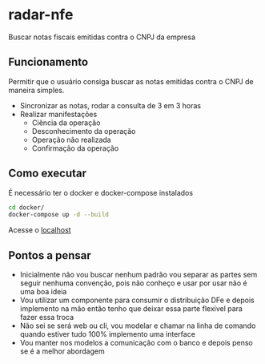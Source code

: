 # radar-nfe
Buscar notas fiscais emitidas contra o CNPJ da empresa


## Funcionamento
Permitir que o usuário consiga buscar as notas emitidas contra o CNPJ de maneira simples.

* Sincronizar as notas, rodar a consulta de 3 em 3 horas
* Realizar manifestações
  * Ciência da operação
  * Desconhecimento da operação
  * Operação não realizada
  * Confirmação da operação

## Como executar
É necessário ter o docker e docker-compose instalados

~~~sh
cd docker/
docker-compose up -d --build
~~~

Acesse o [localhost](http://localhost)


## Pontos a pensar
- Inicialmente não vou buscar nenhum padrão vou separar as partes sem seguir nenhuma convenção, pois não conheço e usar por usar não é uma boa ideia
- Vou utilizar um componente para consumir o distribuição DFe e depois implemento na mão então tenho que deixar essa parte flexivel para fazer essa troca
- Não sei se será web ou cli, vou modelar e chamar na linha de comando quando estiver tudo 100% implemento uma interface
- Vou manter nos modelos a comunicação com o banco e depois penso se é a melhor abordagem
